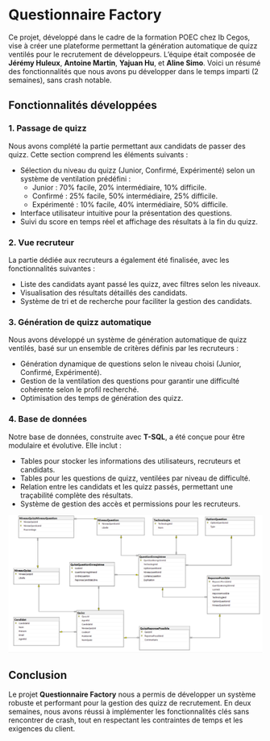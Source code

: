 # Questionnaire Factory

Ce projet, développé dans le cadre de la formation POEC chez Ib Cegos, vise à créer une plateforme permettant la génération automatique de quizz ventilés pour le recrutement de développeurs. L’équipe était composée de **Jérémy Huleux**, **Antoine Martin**, **Yajuan Hu**, et **Aline Simo**. Voici un résumé des fonctionnalités que nous avons pu développer dans le temps imparti (2 semaines), sans crash notable.

## Fonctionnalités développées

### 1. Passage de quizz
Nous avons complété la partie permettant aux candidats de passer des quizz. Cette section comprend les éléments suivants :
- Sélection du niveau du quizz (Junior, Confirmé, Expérimenté) selon un système de ventilation prédéfini :
  - Junior : 70% facile, 20% intermédiaire, 10% difficile.
  - Confirmé : 25% facile, 50% intermédiaire, 25% difficile.
  - Expérimenté : 10% facile, 40% intermédiaire, 50% difficile.
- Interface utilisateur intuitive pour la présentation des questions.
- Suivi du score en temps réel et affichage des résultats à la fin du quizz.

### 2. Vue recruteur
La partie dédiée aux recruteurs a également été finalisée, avec les fonctionnalités suivantes :
- Liste des candidats ayant passé les quizz, avec filtres selon les niveaux.
- Visualisation des résultats détaillés des candidats.
- Système de tri et de recherche pour faciliter la gestion des candidats.

### 3. Génération de quizz automatique
Nous avons développé un système de génération automatique de quizz ventilés, basé sur un ensemble de critères définis par les recruteurs :
- Génération dynamique de questions selon le niveau choisi (Junior, Confirmé, Expérimenté).
- Gestion de la ventilation des questions pour garantir une difficulté cohérente selon le profil recherché.
- Optimisation des temps de génération des quizz.

### 4. Base de données
Notre base de données, construite avec **T-SQL**, a été conçue pour être modulaire et évolutive. Elle inclut :
- Tables pour stocker les informations des utilisateurs, recruteurs et candidats.
- Tables pour les questions de quizz, ventilées par niveau de difficulté.
- Relation entre les candidats et les quizz passés, permettant une traçabilité complète des résultats.
- Système de gestion des accès et permissions pour les recruteurs.

![Capture d'écran](https://github.com/Jeremy-Huleux/QuestionnaireFactory/blob/master/bdd.png?raw=true)

## Conclusion

Le projet **Questionnaire Factory** nous a permis de développer un système robuste et performant pour la gestion des quizz de recrutement. En deux semaines, nous avons réussi à implémenter les fonctionnalités clés sans rencontrer de crash, tout en respectant les contraintes de temps et les exigences du client.
